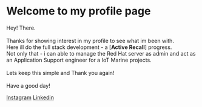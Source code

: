 <!DOCTYPE html>
<html lang="en">
<head>
    <meta charset="UTF-8">
    <meta name="viewport" content="width=device-width, initial-scale=1.0">
    <link rel="stylesheet" href="Data/w_styles.css">
</head>
<body>
    <div>
        <h1>Welcome to my profile page</h1>
    </div>
Hey! There.<br><br>
Thanks for showing interest in my profile to see what im been with.<br>
Here ill do the full stack development - a [<b>Active Recall</b>] progress.<br>
Not only that - i can able to manage the Red Hat server as admin and act as an Application Support engineer for a IoT Marine projects.<br><br>
Lets keep this simple and Thank you again!<br><br>
Have a good day!
    </p>
    <div>
        <a href="https://www.instagram.com/shan.4k" target="_blank">Instagram</a>
        <a href="https://www.linkedin.com/in/shanthosh-k/" target="_blank">Linkedin</a>
    </div>
</body>
</html>